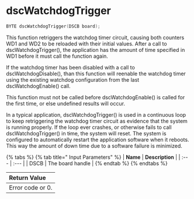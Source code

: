 # dscWatchdogTrigger

```c
BYTE dscWatchdogTrigger(DSCB board);
```

This function retriggers the watchdog timer circuit, causing both counters WD1 and WD2 to be reloaded with their initial values. After a call to dscWatchdogTrigger\(\), the application has the amount of time specified in WD1 before it must call the function again.

If the watchdog timer has been disabled with a call to dscWatchdogDisable\(\), than this function will reenable the watchdog timer using the existing watchdog configuration from the last dscWatchdogEnable\(\) call.

This function must not be called before dscWatchdogEnable\(\) is called for the first time, or else undefined results will occur.

In a typical application, dscWatchdogTrigger\(\) is used in a continuous loop to keep retriggering the watchdog timer circuit as evidence that the system is running properly. If the loop ever crashes, or otherwise fails to call dscWatchdogTrigger\(\) in t~~i~~me, the system will reset. The system is configured to automatically restart the application software when it reboots. This way the amount of down time due to a software failure is minimized.

{% tabs %}
{% tab title=" Input Parameters" %}
| **Name** | **Description** |
| :--- | :--- |
| DSCB  | The board handle |
{% endtab %}
{% endtabs %}

| Return Value |
| :--- |
| Error code or 0. |

